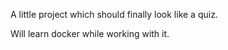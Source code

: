 A little project which should finally look like a quiz. 

Will learn docker while working with it.  
